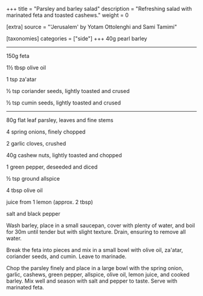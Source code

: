 +++
title = "Parsley and barley salad"
description = "Refreshing salad with marinated feta and toasted cashews."
weight = 0

[extra]
source = "'Jerusalem' by Yotam Ottolenghi and Sami Tamimi"

[taxonomies]
categories = ["side"]
+++
40g pearl barley

<hr>

150g feta

1½ tbsp olive oil

1 tsp za'atar

½ tsp coriander seeds, lightly toasted and crused

½ tsp cumin seeds, lightly toasted and crused

<hr>

80g flat leaf parsley, leaves and fine stems

4 spring onions, finely chopped

2 garlic cloves, crushed

40g cashew nuts, lightly toasted and chopped

1 green pepper, deseeded and diced

½ tsp ground allspice

4 tbsp olive oil

juice from 1 lemon (approx. 2 tbsp)

salt and black pepper

<!-- sep -->
Wash barley, place in a small saucepan, cover with plenty of water, and boil for 30m until tender but with slight texture.
Drain, ensuring to remove all water.

Break the feta into pieces and mix in a small bowl with olive oil, za'atar, coriander seeds, and cumin.
Leave to marinade.

Chop the parsley finely and place in a large bowl with the spring onion, garlic, cashews, green pepper, allspice, olive oil, lemon juice, and cooked barley.
Mix well and season with salt and pepper to taste.
Serve with marinated feta.

